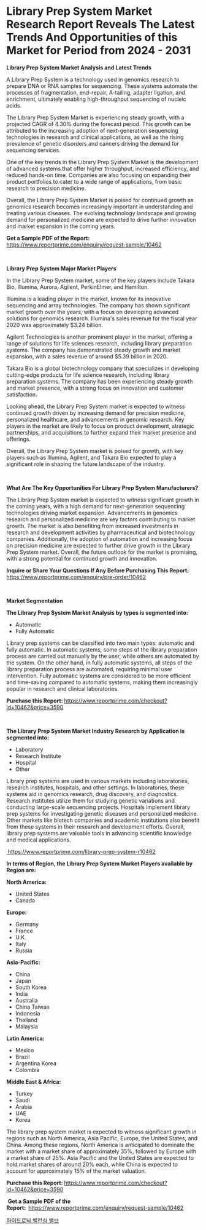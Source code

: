 <p><h1>Library Prep System Market Research Report Reveals The Latest Trends And Opportunities of this Market for Period from 2024 - 2031</h1></p><p><strong>Library Prep System Market Analysis and Latest Trends</strong></p>
<p><p>A Library Prep System is a technology used in genomics research to prepare DNA or RNA samples for sequencing. These systems automate the processes of fragmentation, end-repair, A-tailing, adapter ligation, and enrichment, ultimately enabling high-throughput sequencing of nucleic acids.</p><p>The Library Prep System Market is experiencing steady growth, with a projected CAGR of 4.30% during the forecast period. This growth can be attributed to the increasing adoption of next-generation sequencing technologies in research and clinical applications, as well as the rising prevalence of genetic disorders and cancers driving the demand for sequencing services.</p><p>One of the key trends in the Library Prep System Market is the development of advanced systems that offer higher throughput, increased efficiency, and reduced hands-on time. Companies are also focusing on expanding their product portfolios to cater to a wide range of applications, from basic research to precision medicine.</p><p>Overall, the Library Prep System Market is poised for continued growth as genomics research becomes increasingly important in understanding and treating various diseases. The evolving technology landscape and growing demand for personalized medicine are expected to drive further innovation and market expansion in the coming years.</p></p>
<p><strong>Get a Sample PDF of the Report:&nbsp;</strong> <a href="https://www.reportprime.com/enquiry/request-sample/10462">https://www.reportprime.com/enquiry/request-sample/10462</a></p>
<p>&nbsp;</p>
<p><strong>Library Prep System Major Market Players</strong></p>
<p><p>In the Library Prep System market, some of the key players include Takara Bio, Illumina, Aurora, Agilent, PerkinElmer, and Hamilton. </p><p>Illumina is a leading player in the market, known for its innovative sequencing and array technologies. The company has shown significant market growth over the years, with a focus on developing advanced solutions for genomics research. Illumina's sales revenue for the fiscal year 2020 was approximately $3.24 billion.</p><p>Agilent Technologies is another prominent player in the market, offering a range of solutions for life sciences research, including library preparation systems. The company has demonstrated steady growth and market expansion, with a sales revenue of around $5.39 billion in 2020.</p><p>Takara Bio is a global biotechnology company that specializes in developing cutting-edge products for life science research, including library preparation systems. The company has been experiencing steady growth and market presence, with a strong focus on innovation and customer satisfaction.</p><p>Looking ahead, the Library Prep System market is expected to witness continued growth driven by increasing demand for precision medicine, personalized healthcare, and advancements in genomic research. Key players in the market are likely to focus on product development, strategic partnerships, and acquisitions to further expand their market presence and offerings.</p><p>Overall, the Library Prep System market is poised for growth, with key players such as Illumina, Agilent, and Takara Bio expected to play a significant role in shaping the future landscape of the industry.</p></p>
<p>&nbsp;</p>
<p><strong>What Are The Key Opportunities For Library Prep System Manufacturers?</strong></p>
<p><p>The Library Prep System market is expected to witness significant growth in the coming years, with a high demand for next-generation sequencing technologies driving market expansion. Advancements in genomics research and personalized medicine are key factors contributing to market growth. The market is also benefiting from increased investments in research and development activities by pharmaceutical and biotechnology companies. Additionally, the adoption of automation and increasing focus on precision medicine are expected to further drive growth in the Library Prep System market. Overall, the future outlook for the market is promising, with a strong potential for continued growth and innovation.</p></p>
<p><strong>Inquire or Share Your Questions If Any Before Purchasing This Report:</strong> <a href="https://www.reportprime.com/enquiry/pre-order/10462">https://www.reportprime.com/enquiry/pre-order/10462</a></p>
<p>&nbsp;</p>
<p><strong>Market Segmentation</strong></p>
<p><strong>The Library Prep System Market Analysis by types is segmented into:</strong></p>
<p><ul><li>Automatic</li><li>Fully Automatic</li></ul></p>
<p><p>Library prep systems can be classified into two main types: automatic and fully automatic. In automatic systems, some steps of the library preparation process are carried out manually by the user, while others are automated by the system. On the other hand, in fully automatic systems, all steps of the library preparation process are automated, requiring minimal user intervention. Fully automatic systems are considered to be more efficient and time-saving compared to automatic systems, making them increasingly popular in research and clinical laboratories.</p></p>
<p><strong>Purchase this Report:&nbsp;</strong><a href="https://www.reportprime.com/checkout?id=10462&price=3590">https://www.reportprime.com/checkout?id=10462&price=3590</a></p>
<p>&nbsp;</p>
<p><strong>The Library Prep System Market Industry Research by Application is segmented into:</strong></p>
<p><ul><li>Laboratory</li><li>Research Institute</li><li>Hospital</li><li>Other</li></ul></p>
<p><p>Library prep systems are used in various markets including laboratories, research institutes, hospitals, and other settings. In laboratories, these systems aid in genomics research, drug discovery, and diagnostics. Research institutes utilize them for studying genetic variations and conducting large-scale sequencing projects. Hospitals implement library prep systems for investigating genetic diseases and personalized medicine. Other markets like biotech companies and academic institutions also benefit from these systems in their research and development efforts. Overall, library prep systems are valuable tools in advancing scientific knowledge and medical applications.</p></p>
<p><a href="https://www.reportprime.com/library-prep-system-r10462">&nbsp;https://www.reportprime.com/library-prep-system-r10462</a></p>
<p><strong>In terms of Region, the Library Prep System Market Players available by Region are:</strong></p>
<p>
    <p> <strong> North America: </strong>
        <ul>
            <li>United States</li>
            <li>Canada</li>
        </ul>
        </p> 
    <p> <strong> Europe: </strong>
        <ul>
            <li>Germany</li>
            <li>France</li>
            <li>U.K.</li>
            <li>Italy</li>
            <li>Russia</li>
        </ul>
        </p> 
    <p> <strong> Asia-Pacific: </strong>
        <ul>
            <li>China</li>
            <li>Japan</li>
            <li>South Korea</li>
            <li>India</li>
            <li>Australia</li>
            <li>China Taiwan</li>
            <li>Indonesia</li>
            <li>Thailand</li>
            <li>Malaysia</li>
        </ul>
        </p> 
    <p> <strong> Latin America: </strong>
        <ul>
            <li>Mexico</li>
            <li>Brazil</li>
            <li>Argentina Korea</li>
            <li>Colombia</li>
        </ul>
        </p> 
    <p> <strong> Middle East & Africa: </strong>
        <ul>
            <li>Turkey</li>
            <li>Saudi</li>
            <li>Arabia</li>
            <li>UAE</li>
            <li>Korea</li>
        </ul>
    </p>
    </p>
<p><p>The library prep system market is expected to witness significant growth in regions such as North America, Asia Pacific, Europe, the United States, and China. Among these regions, North America is anticipated to dominate the market with a market share of approximately 35%, followed by Europe with a market share of 25%. Asia Pacific and the United States are expected to hold market shares of around 20% each, while China is expected to account for approximately 15% of the market valuation.</p></p>
<p><strong>Purchase this Report: </strong><a href="https://www.reportprime.com/checkout?id=10462&price=3590">https://www.reportprime.com/checkout?id=10462&price=3590</a></p>
<p>&nbsp;<strong>Get a Sample PDF of the Report:&nbsp;&nbsp;</strong><a href="https://www.reportprime.com/enquiry/request-sample/10462">https://www.reportprime.com/enquiry/request-sample/10462</a></p>
<p><strong></strong></p>
<p><p><a href="https://medium.com/@honeypie6456/%ED%9E%88%EB%93%9C%EB%A1%9C%EB%8B%89-%EB%B0%B8%EB%9F%B0%EC%8B%B1-%EB%B0%B8%EB%B8%8C-%EC%8B%9C%EC%9E%A5-%EC%A1%B0%EC%82%AC-%EB%B3%B4%EA%B3%A0%EC%84%9C-2024%EB%85%84%EB%B6%80%ED%84%B0-2031%EB%85%84%EA%B9%8C%EC%A7%80%EC%9D%98-%EC%97%AD%EC%82%AC-%EB%B0%8F-%EC%98%88%EC%B8%A1-1656f1383d14">하이드로닉 밸런싱 밸브</a></p></p>